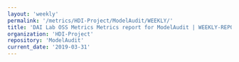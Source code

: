 ```yaml
---
layout: 'weekly'
permalink: '/metrics/HDI-Project/ModelAudit/WEEKLY/'
title: 'DAI Lab OSS Metrics Metrics report for ModelAudit | WEEKLY-REPORT-2019-03-31'
organization: 'HDI-Project'
repository: 'ModelAudit'
current_date: '2019-03-31'
---
```

